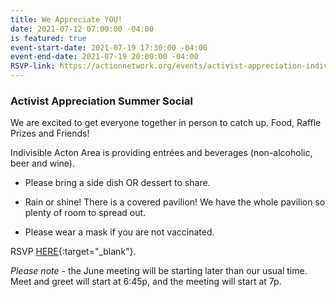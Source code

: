 ```yaml
---
title: We Appreciate YOU!
date: 2021-07-12 07:00:00 -04:00
is featured: true
event-start-date: 2021-07-19 17:30:00 -04:00
event-end-date: 2021-07-19 20:00:00 -04:00
RSVP-link: https://actionnetwork.org/events/activist-appreciation-indivisible-acton-area-summer-social
---
```


### Activist Appreciation Summer Social 

We are excited to get everyone together in person to catch up. Food, Raffle Prizes and Friends!

Indivisible Acton Area is providing entrées and beverages (non-alcoholic, beer and wine).

* Please bring a side dish OR dessert to share.

*  Rain or shine! There is a covered pavilion! We have the whole pavilion so plenty of room to spread out.

* Please wear a mask if you are not vaccinated.

RSVP [HERE](https://actionnetwork.org/events/activist-appreciation-indivisible-acton-area-summer-social){:target="_blank"}. 

*Please note* - the June meeting will be starting later than our usual time. Meet and greet will start at 6:45p, and the meeting will start at 7p.